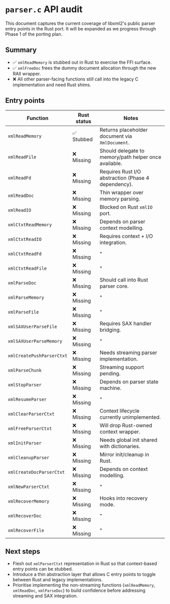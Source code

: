 # `parser.c` API audit

This document captures the current coverage of libxml2's public parser entry points in the Rust port. It will be expanded as we
progress through Phase 1 of the porting plan.

## Summary
- :white_check_mark: `xmlReadMemory` is stubbed out in Rust to exercise the FFI surface.
- :white_check_mark: `xmlFreeDoc` frees the dummy document allocation through the new RAII wrapper.
- :x: All other parser-facing functions still call into the legacy C implementation and need Rust shims.

## Entry points

| Function | Rust status | Notes |
| --- | --- | --- |
| `xmlReadMemory` | ✅ Stubbed | Returns placeholder document via `XmlDocument`. |
| `xmlReadFile` | ❌ Missing | Should delegate to memory/path helper once available. |
| `xmlReadFd` | ❌ Missing | Requires Rust I/O abstraction (Phase 4 dependency). |
| `xmlReadDoc` | ❌ Missing | Thin wrapper over memory parsing. |
| `xmlReadIO` | ❌ Missing | Blocked on Rust `xmlIO` port. |
| `xmlCtxtReadMemory` | ❌ Missing | Depends on parser context modelling. |
| `xmlCtxtReadIO` | ❌ Missing | Requires context + I/O integration. |
| `xmlCtxtReadFd` | ❌ Missing | " |
| `xmlCtxtReadFile` | ❌ Missing | " |
| `xmlParseDoc` | ❌ Missing | Should call into Rust parser core. |
| `xmlParseMemory` | ❌ Missing | " |
| `xmlParseFile` | ❌ Missing | " |
| `xmlSAXUserParseFile` | ❌ Missing | Requires SAX handler bridging. |
| `xmlSAXUserParseMemory` | ❌ Missing | " |
| `xmlCreatePushParserCtxt` | ❌ Missing | Needs streaming parser implementation. |
| `xmlParseChunk` | ❌ Missing | Streaming support pending. |
| `xmlStopParser` | ❌ Missing | Depends on parser state machine. |
| `xmlResumeParser` | ❌ Missing | " |
| `xmlClearParserCtxt` | ❌ Missing | Context lifecycle currently unimplemented. |
| `xmlFreeParserCtxt` | ❌ Missing | Will drop Rust-owned context wrapper. |
| `xmlInitParser` | ❌ Missing | Needs global init shared with dictionaries. |
| `xmlCleanupParser` | ❌ Missing | Mirror init/cleanup in Rust. |
| `xmlCreateDocParserCtxt` | ❌ Missing | Depends on context modelling. |
| `xmlNewParserCtxt` | ❌ Missing | " |
| `xmlRecoverMemory` | ❌ Missing | Hooks into recovery mode. |
| `xmlRecoverDoc` | ❌ Missing | " |
| `xmlRecoverFile` | ❌ Missing | " |

## Next steps
- Flesh out `xmlParserCtxt` representation in Rust so that context-based entry points can be stubbed.
- Introduce a thin abstraction layer that allows C entry points to toggle between Rust and legacy implementations.
- Prioritise implementing the non-streaming functions (`xmlReadMemory`, `xmlReadDoc`, `xmlParseDoc`) to build confidence before
addressing streaming and SAX integration.
